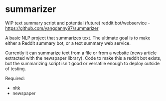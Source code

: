 # summarizer
WIP text summary script and potential (future) reddit bot/webservice - https://github.com/yangdanny97/summarizer

A basic NLP project that summarizes text. The ultimate goal is to make either a Reddit summary bot, or a text summary web service. 

Currently it can summarize text from a file or from a website (news article extracted with the newspaper library). Code to make this a reddit bot exists, but the summarizing script isn't good or versatile enough to deploy outside of testing.

Required:
- nltk
- newspaper

